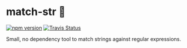 match-str 🧵
============

[![npm version][npm_img]][npm_site]
[![Travis Status][trav_img]][trav_site]

Small, no dependency tool to match strings against regular expressions.

[npm_img]: https://badge.fury.io/js/match-str.svg
[npm_site]: http://badge.fury.io/js/match-str
[trav_img]: https://api.travis-ci.com/FormidableLabs/match-str.svg
[trav_site]: https://travis-ci.com/FormidableLabs/match-str
